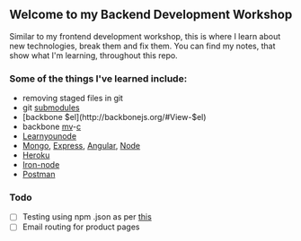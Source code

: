 ## Welcome to my Backend Development Workshop 

Similar to my frontend development workshop, this is where I learn about new technologies, break them and fix them. You can find my notes, that show what I'm learning, throughout this repo. 

### Some of the things I've learned include:

* removing staged files in git
* git [submodules](https://git-scm.com/docs/git-submodule)
* [backbone $el](http://backbonejs.org/#View-$el)
* backbone [mv](http://backbonejs.org/#Model-View-separation)-[c](http://backbonejs.org/#Model-Collections)
* [Learnyounode](https://github.com/workshopper/learnyounode)
* [Mongo](https://docs.mongodb.org/manual/), [Express](http://expressjs.com/en/api.html), [Angular](https://angularjs.org/), [Node](https://nodejs.org/api/) 
* [Heroku](https://www.heroku.com/)
* [Iron-node](https://github.com/s-a/iron-node)
* [Postman](https://www.getpostman.com/)

### Todo
* [ ] Testing using npm .json as per [this](https://teamtreehouse.com/library/building-a-mean-application/introduction-to-the-mean-stack/setting-up-an-express-application)
* [ ] Email routing for product pages
